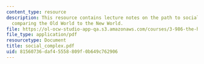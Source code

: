 ```yaml
---
content_type: resource
description: This resource contains lecture notes on the path to social complexity,
  comparing the Old World to the New World.
file: https://ol-ocw-studio-app-qa.s3.amazonaws.com/courses/3-986-the-human-past-introduction-to-archaeology-fall-2006/81560736daf45558809f0b649c762906_social_complex.pdf
file_type: application/pdf
resourcetype: Document
title: social_complex.pdf
uid: 81560736-daf4-5558-809f-0b649c762906
---
```

